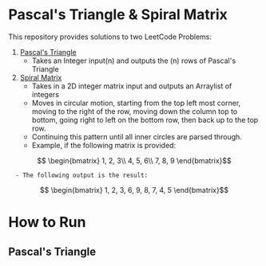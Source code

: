 # Pascal's Triangle & Spiral Matrix
This repository provides solutions to two LeetCode Problems:
1. [Pascal's Triangle](https://leetcode.com/problems/pascals-triangle/)
   - Takes an Integer input(n) and outputs the (n) rows of Pascal's Triangle
2. [Spiral Matrix](https://leetcode.com/problems/spiral-matrix/)
   - Takes in a 2D integer matrix input and outputs an Arraylist of integers
   - Moves in circular motion, starting from the top left most corner, moving to the right of the row, moving down the column top to bottom, going right to left on the bottom row, then  back up to the top row.
   - Continuing this pattern until all inner circles are parsed through.
   - Example, if the following matrix is provided: 
```math
  \begin{bmatrix} 
    1, 2, 3\\ 
    4, 5, 6\\
    7, 8, 9
  \end{bmatrix}
```
      - The following output is the result:
```math
  \begin{bmatrix} 
    1, 2, 3, 6, 9, 8, 7, 4, 5
  \end{bmatrix}
```

# How to Run
## Pascal's Triangle
